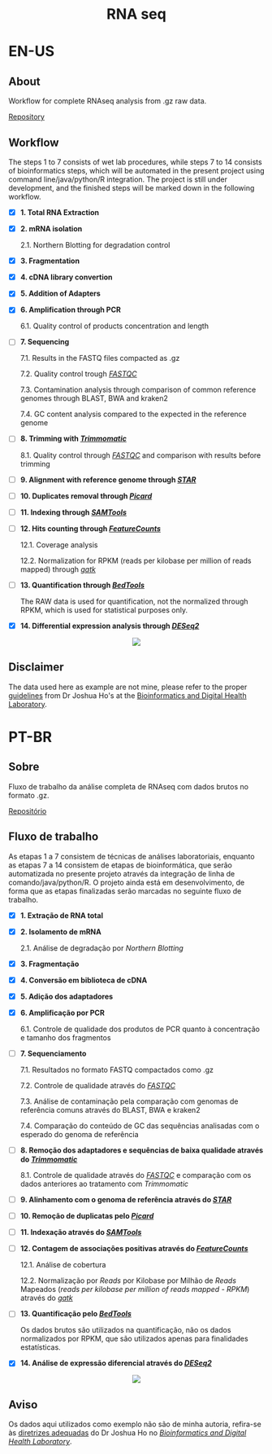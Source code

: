 <div align="center">
<h1>
  RNA seq
  </h1>
  </div>

# EN-US
## About
Workflow for complete RNAseq analysis from .gz raw data.

[Repository](https://github.com/capuccino26/RNAseq)

## Workflow
The steps 1 to 7 consists of wet lab procedures, while steps 7 to 14 consists of bioinformatics steps, which will be automated in the present project using command line/java/python/R integration. The project is still under development, and the finished steps will be marked down in the following workflow.

- [X] **1. Total RNA Extraction**
- [X] **2. mRNA isolation**

  2.1. Northern Blotting for degradation control
- [X] **3. Fragmentation**
- [X] **4. cDNA library convertion**
- [X] **5. Addition of Adapters**
- [X] **6. Amplification through PCR**

  6.1. Quality control of products concentration and length
- [ ] **7. Sequencing**

  7.1. Results in the FASTQ files compacted as .gz

  7.2. Quality control trough *[FASTQC](https://www.bioinformatics.babraham.ac.uk/projects/fastqc/)*

  7.3. Contamination analysis through comparison of common reference genomes through BLAST, BWA and kraken2

  7.4. GC content analysis compared to the expected in the reference genome
- [ ] **8. Trimming with *[Trimmomatic](http://www.usadellab.org/cms/?page=trimmomatic)***

  8.1. Quality control through *[FASTQC](https://www.bioinformatics.babraham.ac.uk/projects/fastqc/)* and comparison with results before trimming
- [ ] **9. Alignment with reference genome through *[STAR](https://github.com/alexdobin/STAR)***
- [ ] **10. Duplicates removal through *[Picard](https://broadinstitute.github.io/picard/)***
- [ ] **11. Indexing through *[SAMTools](http://www.htslib.org/)***
- [ ] **12. Hits counting through *[FeatureCounts](http://www.bioconductor.org/packages/release/bioc/html/Rsubread.html)***

  12.1. Coverage analysis

  12.2. Normalization for RPKM (reads per kilobase per million of reads mapped) through *[gatk](https://github.com/broadinstitute/gatk/releases)*
- [ ] **13. Quantification through *[BedTools](https://github.com/arq5x/bedtools2)***

  The RAW data is used for quantification, not the normalized through RPKM, which is used for statistical purposes only.
  
- [X] **14. Differential expression analysis through *[DESeq2](https://bioconductor.org/packages/release/bioc/html/DESeq2.html)***

<div align="center">
  <img src="https://i.imgur.com/sKLJN2b.png">
</div>

## Disclaimer
The data used here as example are not mine, please refer to the proper [guidelines](https://holab-hku.github.io/R-workshop/rna-seq-analysis-in-r.html) from Dr Joshua Ho's at the [Bioinformatics and Digital Health Laboratory](https://holab-hku.github.io/).


# PT-BR
## Sobre
Fluxo de trabalho da análise completa de RNAseq com dados brutos no formato .gz.

[Repositório](https://github.com/capuccino26/RNAseq)

## Fluxo de trabalho
As etapas 1 a 7 consistem de técnicas de análises laboratoriais, enquanto as etapas 7 a 14 consistem de etapas de bioinformática, que serão automatizada no presente projeto através da integração de linha de comando/java/python/R. O projeto ainda está em desenvolvimento, de forma que as etapas finalizadas serão marcadas no seguinte fluxo de trabalho.

- [X] **1. Extração de RNA total**
- [X] **2. Isolamento de mRNA**

  2.1. Análise de degradação por *Northern Blotting*
- [X] **3. Fragmentação**
- [X] **4. Conversão em biblioteca de cDNA**
- [X] **5. Adição dos adaptadores**
- [X] **6. Amplificação por PCR**

  6.1. Controle de qualidade dos produtos de PCR quanto à concentração e tamanho dos fragmentos
- [ ] **7. Sequenciamento**

  7.1. Resultados no formato FASTQ compactados como .gz

  7.2. Controle de qualidade através do *[FASTQC](https://www.bioinformatics.babraham.ac.uk/projects/fastqc/)*

  7.3. Análise de contaminação pela comparação com genomas de referência comuns através do BLAST, BWA e kraken2

  7.4. Comparação do conteúdo de GC das sequências analisadas com o esperado do genoma de referência
- [ ] **8. Remoção dos adaptadores e sequências de baixa qualidade através do *[Trimmomatic](http://www.usadellab.org/cms/?page=trimmomatic)***

  8.1. Controle de qualidade através do *[FASTQC](https://www.bioinformatics.babraham.ac.uk/projects/fastqc/)* e comparação com os dados anteriores ao tratamento com *Trimmomatic*
- [ ] **9. Alinhamento com o genoma de referência através do *[STAR](https://github.com/alexdobin/STAR)***
- [ ] **10. Remoção de duplicatas pelo *[Picard](https://broadinstitute.github.io/picard/)***
- [ ] **11. Indexação através do *[SAMTools](http://www.htslib.org/)***
- [ ] **12. Contagem de associações positivas através do *[FeatureCounts](http://www.bioconductor.org/packages/release/bioc/html/Rsubread.html)***

  12.1. Análise de cobertura

  12.2. Normalização por *Reads* por Kilobase por Milhão de *Reads* Mapeados (*reads per kilobase per million of reads mapped - RPKM*) através do *[gatk](https://github.com/broadinstitute/gatk/releases)*
- [ ] **13. Quantificação pelo *[BedTools](https://github.com/arq5x/bedtools2)***

  Os dados brutos são utilizados na quantificação, não os dados normalizados por RPKM, que são utilizados apenas para finalidades estatísticas.
  
- [X] **14. Análise de expressão diferencial através do *[DESeq2](https://bioconductor.org/packages/release/bioc/html/DESeq2.html)***

<div align="center">
  <img src="https://i.imgur.com/Ygr3F67.png">
</div>

## Aviso
Os dados aqui utilizados como exemplo não são de minha autoria, refira-se às [diretrizes adequadas](https://holab-hku.github.io/R-workshop/rna-seq-analysis-in-r.html) do Dr Joshua Ho no [*Bioinformatics and Digital Health Laboratory*](https://holab-hku.github.io/).
